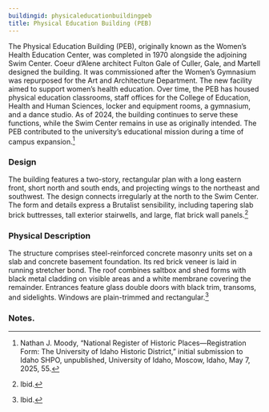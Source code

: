 ```yaml
---
buildingid: physicaleducationbuildingpeb
title: Physical Education Building (PEB)
---
```



The Physical Education Building (PEB), originally known as the Women’s Health Education Center, was completed in 1970 alongside the adjoining Swim Center. Coeur d’Alene architect Fulton Gale of Culler, Gale, and Martell designed the building. It was commissioned after the Women’s Gymnasium was repurposed for the Art and Architecture Department. The new facility aimed to support women’s health education. Over time, the PEB has housed physical education classrooms, staff offices for the College of Education, Health and Human Sciences, locker and equipment rooms, a gymnasium, and a dance studio. As of 2024, the building continues to serve these functions, while the Swim Center remains in use as originally intended. The PEB contributed to the university’s educational mission during a time of campus expansion.[^1]

### Design
The building features a two-story, rectangular plan with a long eastern front, short north and south ends, and projecting wings to the northeast and southwest. The design connects irregularly at the north to the Swim Center. The form and details express a Brutalist sensibility, including tapering slab brick buttresses, tall exterior stairwells, and large, flat brick wall panels.[^2]

### Physical Description
The structure comprises steel-reinforced concrete masonry units set on a slab and concrete basement foundation. Its red brick veneer is laid in running stretcher bond. The roof combines saltbox and shed forms with black metal cladding on visible areas and a white membrane covering the remainder. Entrances feature glass double doors with black trim, transoms, and sidelights. Windows are plain-trimmed and rectangular.[^3]


### Notes. 
[^1]: Nathan J. Moody, “National Register of Historic Places—Registration Form: The University of Idaho Historic District,” initial submission to Idaho SHPO, unpublished, University of Idaho, Moscow, Idaho, May 7, 2025, 55. 
[^2]: Ibid. 
[^3]: Ibid. 